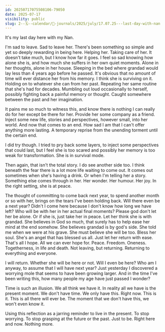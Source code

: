 ```yaml
---
id: 20250717075508106-79050
date: 2025-07-17
visibility: public
slug: 2--🗓️--calendar/📘-journals/2025/july/17.07.25---last-day-with-nan
---
```

It's my last day here with my Nan.

I'm sad to leave. Sad to leave her. There's been something so simple and yet so deeply rewarding in being here. Helping her. Taking care of her. It doesn't take much, but I know how far it goes. I feel so sad knowing how alone she is, and how much she suffers in her own quiet moments. Alone in her thoughts, alone in her house. Sleeping in the bed where grandad would lay less than 4 years ago before he passed. It's obvious that no amount of time will ever distance her from his memory. I think she is surviving on it. Holding on to whatever she can from her past. Repeating her same routine that she's had for decades. Mumbling out loud occasionally to herself, possibly fighting back a painful memory or thought. Caught somewhere between the past and her imagination. 

It pains me so much to witness this, and know there is nothing I can really do for her except be there for her. Provide her some company as a friend. Inject some new life, stories and perspectives, however small, into her world. And now that comes to an end. How sad I am that I can't offer anything more lasting. A temporary reprise from the unending torment until the certain end. 

I did try though. I tried to pry back some layers, to inject some perspectives that could last, but I feel she is too scared and possibly her memory is too weak for transformation. She is in survival mode. 

Then again, that isn't the total story. I do see another side too. I think beneath the fear there is a lot more life waiting to come out. It comes out sometimes when she's having a drink. Or when I'm telling her a story. Something else comes through in her. Her wonder. Her humour. Her joy. In the right setting, she is at peace.

The thought of committing to come back next year, to spend another month or so with her, brings on the tears I've been holding back. Will there even be a next year? Didn't I come here because I don't know how long we have left? Who will be with her in her actual final moments? Please god don't let her be alone. Or if she is, just take her in peace. Let her think she is with grandad. She believes in God so much, that surely has to help ease her mind at the end somehow. She believes grandad is by god's side. She told me when we were at his grave. She must believe she will be too. Bless her soul. She's an angel that has blessed us all. Just let her return with ease. That's all I hope. All we can ever hope for. Peace. Freedom. Oneness. Togetherness, in life and death. Not leaving, but returning. Returning to everything and everyone.

I will return. Whether she will be here or not. Will I even be here? Who am I anyway, to assume that I will have next year? Just yesterday I discovered a worrying mole that seems to have been growing larger. And in the time I've been writing this, how many people my age have just passed I wonder?

Time is such an illusion. We all think we have it. In reality all we have is the present moment. We don't have time. We only have this. Right now. This is it. This is all there will ever be. The moment that we don't have this, we won't even know it.

Using this reflection as a jarring reminder to live in the present. To stop worrying. To stop grasping at the future or the past. Just to be. Right here and now. Nothing more.
